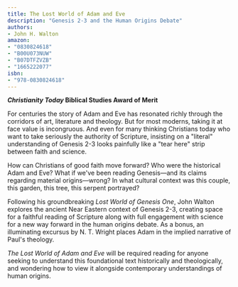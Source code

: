 ```yaml
---
title: The Lost World of Adam and Eve
description: "Genesis 2-3 and the Human Origins Debate"
authors:
- John H. Walton
amazon:
- "0830824618"
- "B00U073NUW"
- "B07DTFZVZB"
- "1665222077"
isbn:
- "978-0830824618"
---
```

___Christianity Today_ Biblical Studies Award of Merit__

For centuries the story of Adam and Eve has resonated richly through the corridors of art, literature and theology. But for most moderns, taking it at face value is incongruous. And even for many thinking Christians today who want to take seriously the authority of Scripture, insisting on a "literal" understanding of Genesis 2-3 looks painfully like a "tear here" strip between faith and science.

How can Christians of good faith move forward? Who were the historical Adam and Eve? What if we've been reading Genesis―and its claims regarding material origins―wrong? In what cultural context was this couple, this garden, this tree, this serpent portrayed?

Following his groundbreaking _Lost World of Genesis One_, John Walton explores the ancient Near Eastern context of Genesis 2-3, creating space for a faithful reading of Scripture along with full engagement with science for a new way forward in the human origins debate. As a bonus, an illuminating excursus by N. T. Wright places Adam in the implied narrative of Paul's theology.

_The Lost World of Adam and Eve_ will be required reading for anyone seeking to understand this foundational text historically and theologically, and wondering how to view it alongside contemporary understandings of human origins.
